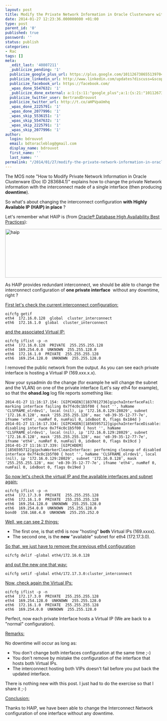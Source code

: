 ```yaml
---
layout: post
title: Modify the Private Network Information in Oracle Clusterware with HAIP in place
date: 2014-01-27 12:23:36.000000000 +01:00
type: post
parent_id: '0'
published: true
password: ''
status: publish
categories:
- Rac
tags: []
meta:
  _edit_last: '40807211'
  _publicize_pending: '1'
  publicize_google_plus_url: https://plus.google.com/101126738655139704850/posts/9VULZ95YYuU
  publicize_linkedin_url: http://www.linkedin.com/updates?discuss=&scope=16310177&stype=M&topic=5833529520376135680&type=U&a=D-Km
  publicize_facebook_url: https://facebook.com/
  _wpas_done_5547632: '1'
  _publicize_done_external: a:1:{s:11:"google_plus";a:1:{s:21:"101126738655139704850";b:1;}}
  publicize_twitter_user: BertrandDrouvot
  publicize_twitter_url: http://t.co/aHPVpaUmhq
  _wpas_done_2225791: '1'
  _wpas_done_2077996: '1'
  _wpas_skip_5536151: '1'
  _wpas_skip_5547632: '1'
  _wpas_skip_2225791: '1'
  _wpas_skip_2077996: '1'
author:
  login: bdrouvot
  email: bdtoracleblog@gmail.com
  display_name: bdrouvot
  first_name: ''
  last_name: ''
permalink: "/2014/01/27/modify-the-private-network-information-in-oracle-clusterware-with-haip-in-place/"
---
```


The MOS note "How to Modify Private Network Information in Oracle Clusterware (Doc ID 283684.1)" explains how to change the private Network information with the interconnect made of a single interface (then producing **downtime**).

So what's about changing the interconnect configuration **with Highly Available IP (HAIP) in place** ?

Let's remember what HAIP is (from [Oracle® Database High Availability Best Practices](http://docs.oracle.com/cd/E11882_01/server.112/e10803/config_cw.htm#HABPT4849)):

[<img src="%7B%7B%20site.baseurl%20%7D%7D/assets/images/haip.png" class="aligncenter size-full wp-image-1592" width="620" height="157" alt="haip" />](http://bdrouvot.files.wordpress.com/2014/01/haip.png)

As HAIP provides redundant interconnect, we should be able to change the interconnect configuration of **one private interface**  without any downtime, right ?

<span style="text-decoration:underline;">First let's check the current interconnect configuration:</span>

    oifcfg getif       
    eth4  172.16.0.128  global  cluster_interconnect
    eth6  172.16.1.0  global  cluster_interconnect

<span style="text-decoration:underline;">and the associated Virtual IP:</span>

    oifcfg iflist -p -n
    eth4  172.16.0.128  PRIVATE  255.255.255.128
    eth4  169.254.0.0  UNKNOWN  255.255.128.0
    eth6  172.16.1.0  PRIVATE  255.255.255.128
    eth6  169.254.128.0  UNKNOWN  255.255.128.0

I removed the public network from the output. As you can see each private interface is hosting a Virtual IP (169.xxx.x.x).

Now your sysadmin do the change (for example he will change the subnet and the VLAN) on one of the private interface (Let's say eth4 for example), so that the **ohasd.log** log file reports something like:

    2014-01-27 11:16:17.154: [GIPCHGEN][1837012736]gipchaInterfaceFail: marking interface failing 0x7f4c0c1b5f00 { host '', haName 'CLSFRAME_olrdev1', local (nil), ip '172.16.0.129:28029', subnet '172.16.0.128', mask '255.255.255.128', mac 'e8-39-35-12-77-7e', ifname 'eth4', numRef 0, numFail 0, idxBoot 0, flags 0x184d }
    2014-01-27 11:16:17.334: [GIPCHGEN][1856595712]gipchaInterfaceDisable: disabling interface 0x7f4c0c1b5f00 { host '', haName 'CLSFRAME_olrdev1', local (nil), ip '172.16.0.129:28029', subnet '172.16.0.128', mask '255.255.255.128', mac 'e8-39-35-12-77-7e', ifname 'eth4', numRef 0, numFail 0, idxBoot 0, flags 0x19cd }
    2014-01-27 11:16:17.339: [GIPCHDEM][1856595712]gipchaWorkerCleanInterface: performing cleanup of disabled interface 0x7f4c0c1b5f00 { host '', haName 'CLSFRAME_olrdev1', local (nil), ip '172.16.0.129:28029', subnet '172.16.0.128', mask '255.255.255.128', mac 'e8-39-35-12-77-7e', ifname 'eth4', numRef 0, numFail 0, idxBoot 0, flags 0x19ed }

<span style="text-decoration:underline;">So now let's check the virtual IP and the available interfaces and subnet again:</span>

    oifcfg iflist -p -n
    eth4  172.17.3.0  PRIVATE  255.255.255.128
    eth6  172.16.1.0  PRIVATE  255.255.255.128
    eth6  169.254.128.0  UNKNOWN  255.255.128.0
    eth6  169.254.0.0  UNKNOWN  255.255.128.0
    bond0  158.168.4.0  UNKNOWN  255.255.252.0

<span style="text-decoration:underline;">Well, we can see 2 things:</span>

-   The first one, is that eth6 is now "hosting" **both** Virtual IPs (169.xxxx).
-   The second one, is the **new** "available" subnet for eth4 (172.17.3.0).

<span style="text-decoration:underline;">So that, we just have to remove the previous eth4 configuration</span>

    oifcfg delif -global eth4/172.16.0.128

<span style="text-decoration:underline;">and put the new one that way:</span>

    oifcfg setif -global eth4/172.17.3.0:cluster_interconnect

<span style="text-decoration:underline;">Now, check again the Virtual IPs:</span>

    oifcfg iflist -p -n
    eth4  172.17.3.0  PRIVATE  255.255.255.128
    eth4  169.254.128.0  UNKNOWN  255.255.128.0
    eth6  172.16.1.0  PRIVATE  255.255.255.128
    eth6  169.254.0.0  UNKNOWN  255.255.128.0

Perfect, now each private Interface hosts a Virtual IP (We are back to a "normal" configuration).

<span style="text-decoration:underline;">Remarks:</span>

No downtime will occur as long as:

-   You don't change both interfaces configuration at the same time ;-)
-   You don't remove by mistake the configuration of the interface that hosts both Virtual IPs.
-   The interconnect hosting both VIPs doesn't fail before you put back the updated interface.

There is nothing new with this post. I just had to do the exercise so that I share it ;-)

<span style="text-decoration:underline;">Conclusion:</span>

Thanks to HAIP, we have been able to change the Interconnect Network configuration of one interface without any downtime.
